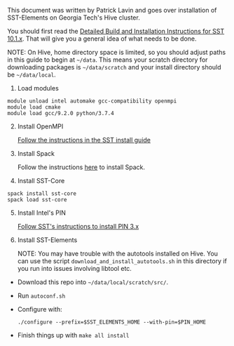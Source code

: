 This document was written by Patrick Lavin and goes over installation of SST-Elements on Georgia Tech's Hive cluster.

You should first read the [Detailed Build and Installation Instructions for SST 10.1.x](http://sst-simulator.org/SSTPages/SSTBuildAndInstall10dot1dot0SeriesDetailedBuildInstructions/). That will give you a general idea of what needs to be done.

NOTE: On Hive, home directory space is limited, so you should adjust paths in this guide to begin at `~/data`. This means your scratch directory for downloading packages is `~/data/scratch` and your install directory should be `~/data/local`.

1. Load modules

```
module unload intel automake gcc-compatibility openmpi
module load cmake
module load gcc/9.2.0 python/3.7.4
```

2. Install OpenMPI

    [Follow the instructions in the SST install guide](http://sst-simulator.org/SSTPages/SSTBuildAndInstall10dot1dot0SeriesDetailedBuildInstructions/#openmpi-403-strongly-recommended)

3. Install Spack

    Follow the instructions [here](https://spack.io/about/) to install Spack.

4. Install SST-Core
```
spack install sst-core
spack load sst-core
```

5. Install Intel's PIN

    [Follow SST's instructions to install PIN 3.x](http://sst-simulator.org/SSTPages/SSTBuildAndInstall10dot1dot0SeriesAdditionalExternalComponents/#intel-pin-tool-313-98189)

5. Install SST-Elements

    NOTE: You may have trouble with the autotools installed on Hive. You can use the script `download_and_install_autotools.sh` in this directory if you run into issues involving libtool etc.


- Download this repo into `~/data/local/scratch/src/`.

- Run `autoconf.sh`

- Configure with:

    `./configure --prefix=$SST_ELEMENTS_HOME --with-pin=$PIN_HOME`

- Finish things up with `make all install`




